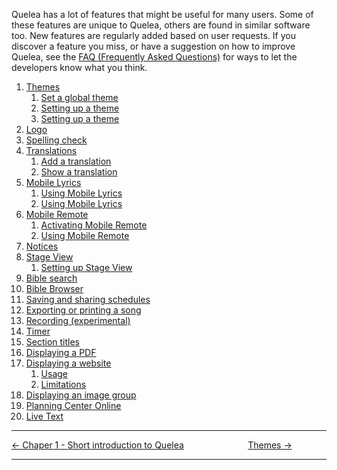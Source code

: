 Quelea has a lot of features that might be useful for many users. Some
of these features are unique to Quelea, others are found in similar
software too. New features are regularly added based on user requests.
If you discover a feature you miss, or have a suggestion on how to
improve Quelea, see the [FAQ (Frequently Asked
Questions)](FAQ_\(Frequently_Asked_Questions\).md "FAQ (Frequently Asked
Questions)") for ways to
let the developers know what you think.

1. [Themes](Themes.md "Themes")
      1. [Set a global theme](Themes.md#set-a-global-theme "Themes")
      2. [Setting up a theme](Themes.md#set-an-individual-theme "Themes")
      3. [Setting up a theme](Themes.md#setting-up-a-theme "Themes")
2. [Logo](Logo.md "Logo")
3. [Spelling check](Spelling_check.md "Spelling check")
4. [Translations](Translations.md "Translations")
      1. [Add a translation](Translations.md#add-a-translation "Translations")
      2. [Show a translation](Translations.md#show-a-translation "Translations")
5. [Mobile Lyrics](Mobile_Lyrics.md "Mobile Lyrics")
      1. [Using Mobile Lyrics](Mobile_Lyrics.md#activating-mobile-lyrics "Mobile Lyrics")
      2. [Using Mobile Lyrics](Mobile_Lyrics.md#using-mobile-lyrics "Mobile Lyrics")
6. [Mobile Remote](Mobile_Remote.md "Mobile Remote")
      1. [Activating Mobile Remote](Mobile_Remote.md#activating-mobile-remote "Mobile Remote")
      2. [Using Mobile Remote](Mobile_Remote.md#using-mobile-remote "Mobile Remote")
7. [Notices](Notices.md "Notices")
8. [Stage View](Stage_View.md "Stage View")
      1. [Setting up Stage View](Stage_View.md#setting-up-stage-view "Stage View")
9. [Bible search](Bible_search.md "Bible search")
10. [Bible Browser](Bible_Browser.md "Bible Browser")
11. [Saving and sharing schedules](Saving_and_sharing_schedules.md "Saving and sharing schedules")
12. [Exporting or printing a song](Exporting_or_printing_a_song.md "Exporting or printing a song")
13. [Recording (experimental)](Recording_\(experimental\).md "Recording")
14. [Timer](Timer.md "Timer")
15. [Section titles](Section_titles.md "Section titles")
16. [Displaying a PDF](Displaying_a_PDF.md "Displaying a PDF")
17. [Displaying a website](Displaying_a_website.md "Displaying a website")
      1. [Usage](Displaying_a_website.md#usage "Displaying a website")
      2. [Limitations](Displaying_a_website.md#limitations "Displaying a website")
18. [Displaying an image group](Displaying_an_image_group.md "Displaying an image group")
19. [Planning Center Online](Planning_Center_Online.md "Planning Center Online")
20. [Live Text](Live_Text.md "Live Text")

-----



[← Chaper 1 - Short introduction to
Quelea](Short_introduction_to_Quelea.md "Short_introduction_to_Quelea")
&nbsp;&nbsp;&nbsp;&nbsp;&nbsp;&nbsp;&nbsp;&nbsp;&nbsp;&nbsp;&nbsp;&nbsp;&nbsp;&nbsp;&nbsp;&nbsp;&nbsp;&nbsp;&nbsp;&nbsp;&nbsp;&nbsp;&nbsp;&nbsp; [Themes →](Themes.md "Themes")

---
